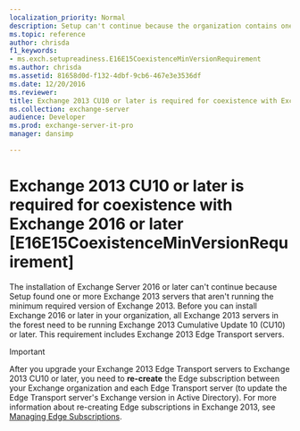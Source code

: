 ```yaml
---
localization_priority: Normal
description: Setup can't continue because the organization contains one or more Exchange 2013 servers that aren't running the minimum required version of Exchange.
ms.topic: reference
author: chrisda
f1_keywords:
- ms.exch.setupreadiness.E16E15CoexistenceMinVersionRequirement
ms.author: chrisda
ms.assetid: 81658d0d-f132-4dbf-9cb6-467e3e3536df
ms.date: 12/20/2016
ms.reviewer: 
title: Exchange 2013 CU10 or later is required for coexistence with Exchange 2016 or later [E16E15CoexistenceMinVersionRequirement]
ms.collection: exchange-server
audience: Developer
ms.prod: exchange-server-it-pro
manager: dansimp

---
```


# Exchange 2013 CU10 or later is required for coexistence with Exchange 2016 or later [E16E15CoexistenceMinVersionRequirement]

The installation of Exchange Server 2016 or later can't continue because Setup found one or more Exchange 2013 servers that aren't running the minimum required version of Exchange 2013. Before you can install Exchange 2016 or later in your organization, all Exchange 2013 servers in the forest need to be running Exchange 2013 Cumulative Update 10 (CU10) or later. This requirement includes Exchange 2013 Edge Transport servers.

> [!IMPORTANT]
> After you upgrade your Exchange 2013 Edge Transport servers to Exchange 2013 CU10 or later, you need to **re-create** the Edge subscription between your Exchange organization and each Edge Transport server (to update the Edge Transport server's Exchange version in Active Directory). For more information about re-creating Edge subscriptions in Exchange 2013, see [Managing Edge Subscriptions](https://go.microsoft.com/fwlink/p/?LinkId=624335).

